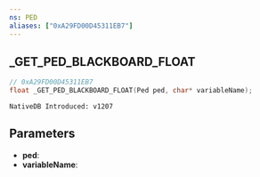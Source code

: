 ```yaml
---
ns: PED
aliases: ["0xA29FD00D45311EB7"]
---
```

## _GET_PED_BLACKBOARD_FLOAT

```c
// 0xA29FD00D45311EB7
float _GET_PED_BLACKBOARD_FLOAT(Ped ped, char* variableName);
```

```
NativeDB Introduced: v1207
```

## Parameters
* **ped**:
* **variableName**:
